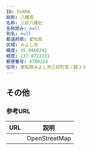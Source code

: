 ```yaml
---
ID: DxNRA
総称: 八幡宮
名称: 三好八幡社
名称読み: null
別名: null
都道府県: 愛知県
区域: みよし市
緯度: 35.0860242
経度: 137.0722331
郵便番号: 4700224
住所: 愛知県みよし市三好町宮ノ越３０
---
```


## その他

### 参考URL

| URL | 説明          |
| --- | ------------- |
|     | OpenStreetMap |
